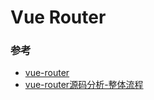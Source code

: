 # Vue Router

### 参考

* [vue-router](https://router.vuejs.org/zh-cn/)
* [vue-router源码分析-整体流程](https://github.com/DDFE/DDFE-blog/issues/9)
